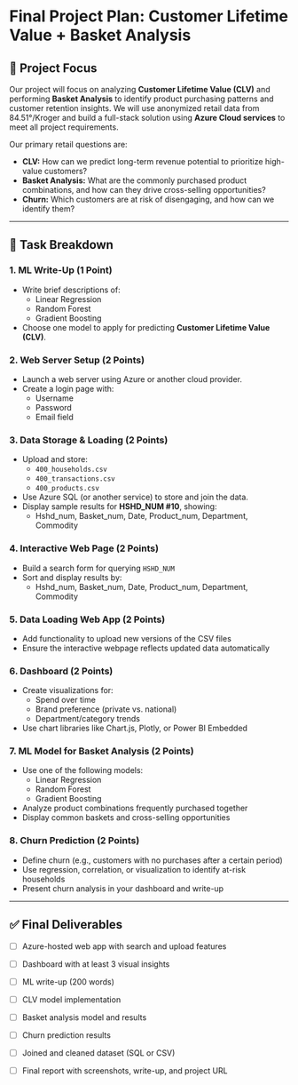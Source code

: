 # Final Project Plan: Customer Lifetime Value + Basket Analysis

## 🎯 Project Focus

Our project will focus on analyzing **Customer Lifetime Value (CLV)** and performing **Basket Analysis** to identify product purchasing patterns and customer retention insights. We will use anonymized retail data from 84.51°/Kroger and build a full-stack solution using **Azure Cloud services** to meet all project requirements.

Our primary retail questions are:

- **CLV:** How can we predict long-term revenue potential to prioritize high-value customers?
- **Basket Analysis:** What are the commonly purchased product combinations, and how can they drive cross-selling opportunities?
- **Churn:** Which customers are at risk of disengaging, and how can we identify them?

---

## 🧩 Task Breakdown

### 1. ML Write-Up (1 Point)
- Write brief descriptions of:
  - Linear Regression
  - Random Forest
  - Gradient Boosting
- Choose one model to apply for predicting **Customer Lifetime Value (CLV)**.

### 2. Web Server Setup (2 Points)
- Launch a web server using Azure or another cloud provider.
- Create a login page with:
  - Username
  - Password
  - Email field

### 3. Data Storage & Loading (2 Points)
- Upload and store:
  - `400_households.csv`
  - `400_transactions.csv`
  - `400_products.csv`
- Use Azure SQL (or another service) to store and join the data.
- Display sample results for **HSHD_NUM #10**, showing:
  - Hshd_num, Basket_num, Date, Product_num, Department, Commodity

### 4. Interactive Web Page (2 Points)
- Build a search form for querying `HSHD_NUM`
- Sort and display results by:
  - Hshd_num, Basket_num, Date, Product_num, Department, Commodity

### 5. Data Loading Web App (2 Points)
- Add functionality to upload new versions of the CSV files
- Ensure the interactive webpage reflects updated data automatically

### 6. Dashboard (2 Points)
- Create visualizations for:
  - Spend over time
  - Brand preference (private vs. national)
  - Department/category trends
- Use chart libraries like Chart.js, Plotly, or Power BI Embedded

### 7. ML Model for Basket Analysis (2 Points)
- Use one of the following models:
  - Linear Regression
  - Random Forest
  - Gradient Boosting
- Analyze product combinations frequently purchased together
- Display common baskets and cross-selling opportunities

### 8. Churn Prediction (2 Points)
- Define churn (e.g., customers with no purchases after a certain period)
- Use regression, correlation, or visualization to identify at-risk households
- Present churn analysis in your dashboard and write-up

---

## ✅ Final Deliverables

- [ ] Azure-hosted web app with search and upload features
- [ ] Dashboard with at least 3 visual insights
- [ ] ML write-up (200 words)
- [ ] CLV model implementation
- [ ] Basket analysis model and results
- [ ] Churn prediction results
- [ ] Joined and cleaned dataset (SQL or CSV)
- [ ] Final report with screenshots, write-up, and project URL

